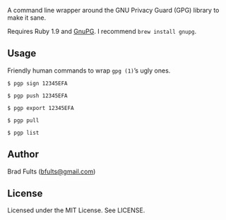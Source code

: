 A command line wrapper around the GNU Privacy Guard (GPG) library to make it sane.

Requires Ruby 1.9 and [GnuPG](http://www.gnupg.org/). I recommend `brew install gnupg`.

## Usage

Friendly human commands to wrap `gpg (1)`’s ugly ones.

```console
$ pgp sign 12345EFA

$ pgp push 12345EFA

$ pgp export 12345EFA

$ pgp pull

$ pgp list
```

## Author

Brad Fults (bfults@gmail.com)

## License

Licensed under the MIT License. See LICENSE.
